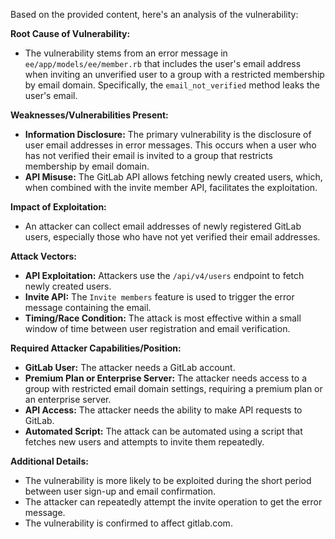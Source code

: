 Based on the provided content, here's an analysis of the vulnerability:

**Root Cause of Vulnerability:**
- The vulnerability stems from an error message in `ee/app/models/ee/member.rb` that includes the user's email address when inviting an unverified user to a group with a restricted membership by email domain. Specifically, the `email_not_verified` method leaks the user's email.

**Weaknesses/Vulnerabilities Present:**
- **Information Disclosure:** The primary vulnerability is the disclosure of user email addresses in error messages. This occurs when a user who has not verified their email is invited to a group that restricts membership by email domain.
- **API Misuse:** The GitLab API allows fetching newly created users, which, when combined with the invite member API, facilitates the exploitation.

**Impact of Exploitation:**
- An attacker can collect email addresses of newly registered GitLab users, especially those who have not yet verified their email addresses.

**Attack Vectors:**
- **API Exploitation:** Attackers use the `/api/v4/users` endpoint to fetch newly created users.
- **Invite API:** The `Invite members` feature is used to trigger the error message containing the email.
- **Timing/Race Condition:** The attack is most effective within a small window of time between user registration and email verification.

**Required Attacker Capabilities/Position:**
- **GitLab User:** The attacker needs a GitLab account.
- **Premium Plan or Enterprise Server:** The attacker needs access to a group with restricted email domain settings, requiring a premium plan or an enterprise server.
- **API Access:** The attacker needs the ability to make API requests to GitLab.
- **Automated Script:** The attack can be automated using a script that fetches new users and attempts to invite them repeatedly.

**Additional Details:**
- The vulnerability is more likely to be exploited during the short period between user sign-up and email confirmation.
- The attacker can repeatedly attempt the invite operation to get the error message.
- The vulnerability is confirmed to affect gitlab.com.